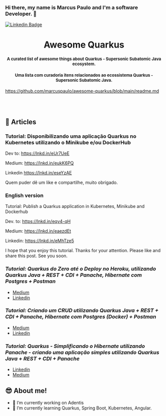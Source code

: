 ### Hi there, my name is Marcus Paulo and I'm a software Developer. 👋

[![Linkedin Badge](https://img.shields.io/badge/-Marcus%20Paulo-18186f?style=flat-square&logo=Linkedin&logoColor=white&link=https://www.linkedin.com/in/marcuspaulo/)](https://www.linkedin.com/in/marcuspaulo/) 

<h1 style="text-align: center;">
   <b>Awesome Quarkus</b>
</h1>

<h4 style="text-align: center;">
   <font size="2"> 
    A curated list of awesome things about Quarkus - Supersonic Subatomic Java ecosystem.
  </font>
</h4>

<h4 style="text-align: center;">
   <font size="2"> 
    Uma lista com curadoria itens relacionados ao ecossistema Quarkus - Supersonic Subatomic Java.
  </font>
</h4>

https://github.com/marcuspaulo/awesome-quarkus/blob/main/readme.md

<br/><br/>


## :blue_book: Articles

### Tutorial: Disponibilizando uma aplicação Quarkus no Kubernetes utilizando o Minikube e/ou DockerHub

Dev to:
https://lnkd.in/eUr7UeE

Medium:
https://lnkd.in/eukK6PQ

Linkedin
https://lnkd.in/eseYzAE

Quem puder dê um like e compartilhe, muito obrigado.


### English version
Tutorial: Publish a Quarkus application in Kubernetes, Minikube and Dockerhub

Dev. to: https://lnkd.in/eqv4-qH

Medium: https://lnkd.in/eaezdEt

Linkedin: https://lnkd.in/eMhTze5

I hope that you enjoy this tutorial. Thanks for your attention. Please like and share this post. See you soon.

### *Tutorial: Quarkus do Zero até o Deploy no Heroku, utilizando Quarkus Java + REST + CDI + Panache, Hibernate com Postgres + Postman*
 - [Medium](https://medium.com/@marcus.paulo/tutorial-quarkus-do-zero-at%C3%A9-o-deploy-no-heroku-utilizando-quarkus-java-rest-cdi-panache-8d702caf451f)
 - [Linkedin](https://www.linkedin.com/post/edit/6663592212456185856/)

### *Tutorial: Criando um CRUD utilizando Quarkus Java + REST + CDI + Panache, Hibernate com Postgres (Docker) + Postman*
 - [Medium](https://medium.com/@marcus.paulo/tutorial-criando-um-crud-utilizando-quarkus-java-rest-cdi-panache-hibernate-com-postgres-59793e0d7162)
 - [Linkedin](https://www.linkedin.com/post/edit/6610201209796124672/)

### *Tutorial: Quarkus - Simplificando o Hibernate utilizando Panache - criando uma aplicação simples utilizando Quarkus Java + REST + CDI + Panache*
 - [Linkedin](https://www.linkedin.com/pulse/tutorial-quarkus-simplificando-o-hibernate-panache-da-silva-melo/?trackingId=ZKDzZVAhSyCmZDMvGo1n%2BA%3D%3D)
 - [Medium](https://medium.com/@marcus.paulo/tutorial-quarkus-simplificando-o-hibernate-utilizando-panache-criando-uma-aplica%C3%A7%C3%A3o-simples-393134a58073?sk=1046041d2ca00fd384150de421d7a4d2)

## :sunglasses: About me!
- 🔭 I’m currently working on Adentis
- 🌱 I’m currently learning Quarkus, Spring Boot, Kubernetes, Angular. 
<!--
**marcuspaulo/marcuspaulo** is a ✨ _special_ ✨ repository because its `README.md` (this file) appears on your GitHub profile.

